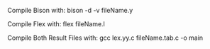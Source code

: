 
Compile Bison with:
	bison -d -v fileName.y

Compile Flex with:
	flex fileName.l

Compile Both Result Files with:
	gcc lex.yy.c fileName.tab.c -o main 
